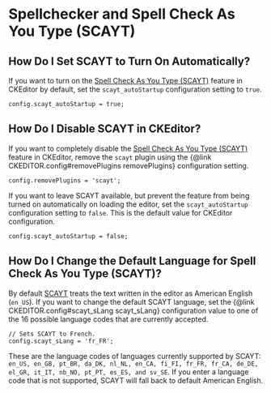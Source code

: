 <!--
Copyright (c) 2003-2016, CKSource - Frederico Knabben. All rights reserved.
For licensing, see LICENSE.md.
-->

# Spellchecker and Spell Check As You Type (SCAYT)


## How Do I Set SCAYT to Turn On Automatically?

If you want to turn on the [Spell Check As You Type (SCAYT)](#!/guide/user_spell_checking) feature in CKEditor by default, set the `scayt_autoStartup` configuration setting to `true`.

	config.scayt_autoStartup = true;


## How Do I Disable SCAYT in CKEditor?

If you want to completely disable the [Spell Check As You Type (SCAYT)](#!/guide/user_spell_checking) feature in CKEditor, remove the `scayt` plugin using the {@link CKEDITOR.config#removePlugins removePlugins} configuration setting.

	config.removePlugins = 'scayt';

If you want to leave SCAYT available, but prevent the feature from being turned on automatically on loading the editor, set the `scayt_autoStartup` configuration setting to `false`. This is the default value for CKEditor configuration.

	config.scayt_autoStartup = false;


## How Do I Change the Default Language for Spell Check As You Type (SCAYT)?

By default [SCAYT](#!/guide/user_spell_checking-section-1) treats the text written in the editor as American English (`en_US`). If you want to change the default SCAYT language, set the {@link CKEDITOR.config#scayt_sLang scayt_sLang} configuration value to one of the 16 possible language codes that are currently accepted.

	// Sets SCAYT to French.
	config.scayt_sLang = 'fr_FR';

These are the language codes of languages currently supported by SCAYT: `en_US, en_GB, pt_BR, da_DK, nl_NL, en_CA, fi_FI, fr_FR, fr_CA, de_DE, el_GR, it_IT, nb_NO, pt_PT, es_ES, and sv_SE`. If you enter a language code that is not supported, SCAYT will fall back to default American English.
